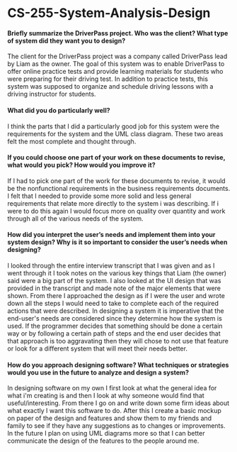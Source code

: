 # CS-255-System-Analysis-Design

#### Briefly summarize the DriverPass project. Who was the client? What type of system did they want you to design?
The client for the DriverPass project was a company called DriverPass lead by Liam as the owner. The goal of this system was to enable DriverPass to offer online practice tests and provide learning materials for students who were preparing for their driving test. In addition to practice tests, this system was supposed to organize and schedule driving lessons with a driving instructor for students. 

#### What did you do particularly well?
I think the parts that I did a particularly good job for this system were the requirements for the system and the UML class diagram. These two areas felt the most complete and thought through. 

#### If you could choose one part of your work on these documents to revise, what would you pick? How would you improve it?
If I had to pick one part of the work for these documents to revise, it would be the nonfunctional requirements in the business requirements documents. I felt that I needed to provide some more solid and less general requirements that relate more directly to the system i was describing. If i were to do this again I would focus more on quality over quantity and work through all of the various needs of the system. 

#### How did you interpret the user’s needs and implement them into your system design? Why is it so important to consider the user’s needs when designing?
I looked through the entire interview transcript that I was given and as I went through it I took notes on the various key things that Liam (the owner) said were a big part of the system. I also looked at the UI design that was provided in the transcript and made note of the major elements that were shown. From there I approached the design as if I were the user and wrote down all the steps I would need to take to complete each of the required actions that were described. In designing a system it is imperative that the end-user's needs are considered since they determine how the system is used. If the programmer decides that something should be done a certain way or by following a certain path of steps and the end user decides that that approach is too aggravating then they will chose to not use that feature or look for a different system that will meet their needs better.

#### How do you approach designing software? What techniques or strategies would you use in the future to analyze and design a system?
In designing software on my own I first look at what the general idea for what i'm creating is and then I look at why someone would find that useful/interesting. From there I go on and write down some firm ideas about what exactly I want this software to do. After this I create a basic mockup on paper of the design and features and show them to my friends and family to see if they have any suggestions as to changes or improvements. In the future I plan on using UML diagrams more so that I can better communicate the design of the features to the people around me. 
